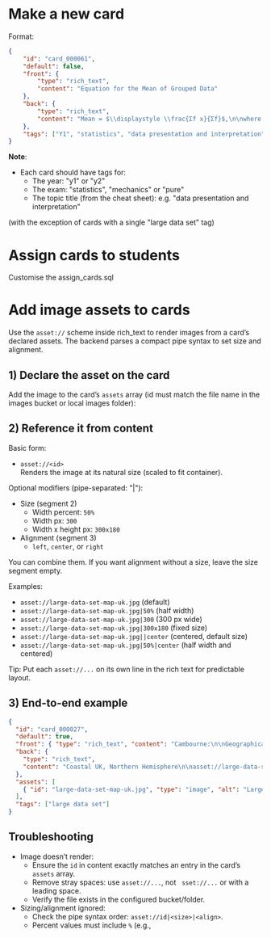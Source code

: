 # Make a new card
Format:
```json
{
    "id": "card_000061",
    "default": false,
    "front": {
        "type": "rich_text",
        "content": "Equation for the Mean of Grouped Data"
    },
    "back": {
        "type": "rich_text",
        "content": "Mean = $\\displaystyle \\frac{Σf x}{Σf}$,\n\nwhere f = frequency and x = midpoint of class"
    },
    "tags": ["Y1", "statistics", "data presentation and interpretation"]
}
```

__Note__:
- Each card should have tags for:
    - The year: "y1" or "y2"
    - The exam: "statistics", "mechanics" or "pure"
    - The topic title (from the cheat sheet): e.g. "data presentation and interpretation"

(with the exception of cards with a single "large data set" tag)

# Assign cards to students

Customise the assign_cards.sql

# Add image assets to cards

Use the `asset://` scheme inside rich_text to render images from a card’s declared assets. The backend parses a compact pipe syntax to set size and alignment.

## 1) Declare the asset on the card

Add the image to the card’s `assets` array (id must match the file name in the images bucket or local images folder):


## 2) Reference it from content

Basic form:
- `asset://<id>`  
  Renders the image at its natural size (scaled to fit container).

Optional modifiers (pipe-separated: "|"):
- Size (segment 2)
  - Width percent: `50%`
  - Width px: `300`
  - Width x height px: `300x180`
- Alignment (segment 3)
  - `left`, `center`, or `right`

You can combine them. If you want alignment without a size, leave the size segment empty.

Examples:
- `asset://large-data-set-map-uk.jpg` (default)
- `asset://large-data-set-map-uk.jpg|50%` (half width)
- `asset://large-data-set-map-uk.jpg|300` (300 px wide)
- `asset://large-data-set-map-uk.jpg|300x180` (fixed size)
- `asset://large-data-set-map-uk.jpg||center` (centered, default size)
- `asset://large-data-set-map-uk.jpg|50%|center` (half width and centered)

Tip: Put each `asset://...` on its own line in the rich text for predictable layout.

## 3) End-to-end example

```json
{
  "id": "card_000027",
  "default": true,
  "front": { "type": "rich_text", "content": "Cambourne:\n\nGeographical location?" },
  "back": {
    "type": "rich_text",
    "content": "Coastal UK, Northern Hemisphere\n\nasset://large-data-set-map-uk.jpg|50%|center"
  },
  "assets": [
    { "id": "large-data-set-map-uk.jpg", "type": "image", "alt": "Large data set map (UK)" }
  ],
  "tags": ["large data set"]
}
```

## Troubleshooting

- Image doesn’t render:
  - Ensure the `id` in content exactly matches an entry in the card’s `assets` array.
  - Remove stray spaces: use `asset://...`, not ` sset://...` or with a leading space.
  - Verify the file exists in the configured bucket/folder.
- Sizing/alignment ignored:
  - Check the pipe syntax order: `asset://id|<size>|<align>`.
  - Percent values must include `%` (e.g.,